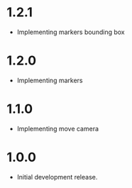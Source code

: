 # 1.2.1

* Implementing markers bounding box

# 1.2.0

* Implementing markers

# 1.1.0

* Implementing move camera

# 1.0.0

* Initial development release.